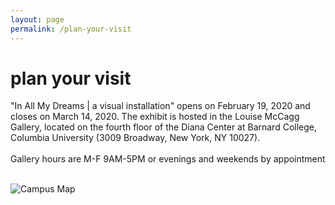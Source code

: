 ```yaml
---
layout: page
permalink: /plan-your-visit
---
```

<div id="column-a"><h1>plan your visit</h1></div>
<div id="column-c"><p>

"In All My Dreams |  a visual installation" opens on February 19, 2020 and closes on March 14, 2020. The exhibit is hosted in the Louise McCagg Gallery, located on the fourth floor of the Diana Center at Barnard College, Columbia University (3009 Broadway, New York, NY 10027). <br> <br>
Gallery hours are M-F 9AM-5PM or evenings and weekends by appointment<br> <br>

 <img src="/hadriana/img/campusmap.png" alt="Campus Map"/>
</p>
</div>
